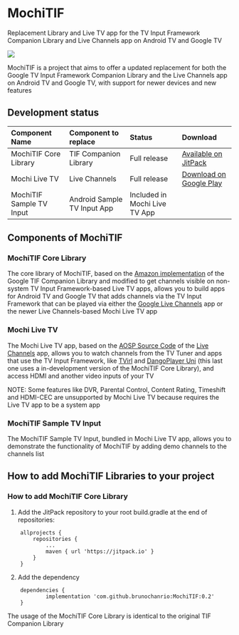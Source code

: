 # MochiTIF
Replacement Library and Live TV app for the TV Input Framework Companion Library and Live Channels app on Android TV and Google TV

<img src="https://brunochanrio.github.io/MochiTIF/MochiTIF_Logo.png"/>

MochiTIF is a project that aims to offer a updated replacement for both the Google TV Input Framework Companion Library and the Live Channels app on Android TV and Google TV, with support for newer devices and new features

## Development status
<table>
  <thead>
    <tr><th align="left">Component Name</th><th align="left">Component to replace</th><th align="left">Status</th><th align="left">Download</th></tr>
  </thead>
  <tbody>
    <tr><td>MochiTIF Core Library</td><td>TIF Companion Library</td><td>Full release</td><td><a href="https://jitpack.io/#brunochanrio/MochiTIF/0.2">Available on JitPack</a></td></tr>
    <tr></td><td>Mochi Live TV</td><td>Live Channels</td><td>Full release</td><td><a href="https://play.google.com/store/apps/details?id=com.brunochanrio.mochitif.tv">Download on Google Play</a></td></tr>
    <tr></td><td>MochiTIF Sample TV Input</td><td>Android Sample TV Input App</td><td>Included in Mochi Live TV App</td><td></td></tr>
  </tbody>
</table>

## Components of MochiTIF

### MochiTIF Core Library
The core library of MochiTIF, based on the <a href="https://github.com/amzn/ftv-livetv-sample-tv-app/tree/master/AndroidTvSampleInput/library">Amazon implementation</a> of the Google TIF Companion Library and modified to get channels visible on non-system TV Input Framework-based Live TV apps, allows you to build apps for Android TV and Google TV that adds channels via the TV Input Framework that can be played via either the <a href="https://play.google.com/store/apps/details?id=com.google.android.tv">Google Live Channels</a> app or the newer Live Channels-based Mochi Live TV app

### Mochi Live TV
The Mochi Live TV app, based on the <a href="https://android.googlesource.com/platform/packages/apps/TV/">AOSP Source Code</a> of the <a href="https://play.google.com/store/apps/details?id=com.google.android.tv">Live Channels</a> app, allows you to watch channels from the TV Tuner and apps that use the TV Input Framework, like <a href="https://play.google.com/store/apps/details?id=by.stari4ek.tvirl">TVirl</a> and <a href="https://github.com/brunochanrio/DangoPlayer">DangoPlayer Uni</a> (this last one uses a in-development version of the MochiTIF Core Library), and access HDMI and another video inputs of your TV

NOTE: Some features like DVR, Parental Control, Content Rating, Timeshift and HDMI-CEC are unsupported by Mochi Live TV because requires the Live TV app to be a system app

### MochiTIF Sample TV Input
The MochiTIF Sample TV Input, bundled in Mochi Live TV app, allows you to demonstrate the functionality of MochiTIF by adding demo channels to the channels list

## How to add MochiTIF Libraries to your project

### How to add MochiTIF Core Library
1. Add the JitPack repository to your root build.gradle at the end of repositories:
```
	allprojects {
		repositories {
			...
			maven { url 'https://jitpack.io' }
		}
	}
```
2. Add the dependency
```
	dependencies {
	        implementation 'com.github.brunochanrio:MochiTIF:0.2'
	}
```
The usage of the MochiTIF Core Library is identical to the original TIF Companion Library
